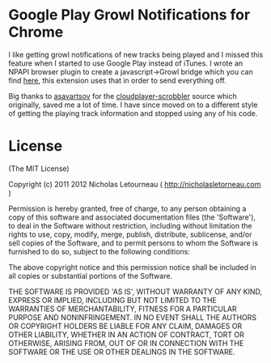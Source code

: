 Google Play Growl Notifications for Chrome
===========================================

I like getting growl notifications of new tracks being played and I missed this feature when I started to use Google Play instead of iTunes. I wrote an NPAPI browser plugin to create a javascript->Growl bridge which you can find [here](https://github.com/nletourneau/JSGrowl), this extension uses that in order to send everything off.

Big thanks to [asavartsov](https://github.com/asavartsov) for the [cloudplayer-scrobbler](https://github.com/asavartsov/cloudplayer-scrobbler/tree/google-music) source which originally, saved me a lot of time. I have since moved on to a different style of getting the playing track information and stopped using any of his code.

License
=======

(The MIT License)

Copyright (c) 2011 2012 Nicholas Letourneau ( http://nicholasletorneau.com )

Permission is hereby granted, free of charge, to any person obtaining
a copy of this software and associated documentation files (the
'Software'), to deal in the Software without restriction, including
without limitation the rights to use, copy, modify, merge, publish,
distribute, sublicense, and/or sell copies of the Software, and to
permit persons to whom the Software is furnished to do so, subject to
the following conditions:

The above copyright notice and this permission notice shall be
included in all copies or substantial portions of the Software.

THE SOFTWARE IS PROVIDED 'AS IS', WITHOUT WARRANTY OF ANY KIND,
EXPRESS OR IMPLIED, INCLUDING BUT NOT LIMITED TO THE WARRANTIES OF
MERCHANTABILITY, FITNESS FOR A PARTICULAR PURPOSE AND NONINFRINGEMENT.
IN NO EVENT SHALL THE AUTHORS OR COPYRIGHT HOLDERS BE LIABLE FOR ANY
CLAIM, DAMAGES OR OTHER LIABILITY, WHETHER IN AN ACTION OF CONTRACT,
TORT OR OTHERWISE, ARISING FROM, OUT OF OR IN CONNECTION WITH THE
SOFTWARE OR THE USE OR OTHER DEALINGS IN THE SOFTWARE.
